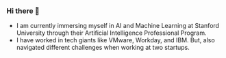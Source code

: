 ### Hi there 👋

- I am currently immersing myself in AI and Machine Learning at Stanford University through their Artificial Intelligence Professional Program.
- I have worked in tech giants like VMware, Workday, and IBM. But, also navigated different challenges when working at two startups. 
<!--
**ricardo-larosa/ricardo-larosa** is a ✨ _special_ ✨ repository because its `README.md` (this file) appears on your GitHub profile.

Here are some ideas to get you started:


- 🌱 I’m currently learning ...
- 👯 I’m looking to collaborate on ...
- 🤔 I’m looking for help with ...
- 💬 Ask me about ...
- 📫 How to reach me: ...
- 😄 Pronouns: ...
- ⚡ Fun fact: ...
-->
